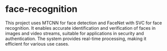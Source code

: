 # face-recognition
This project uses MTCNN for face detection and FaceNet with SVC for face recognition. It enables accurate identification and verification of faces in images and video streams, suitable for applications in security and authentication. The system provides real-time processing, making it efficient for various use cases.
